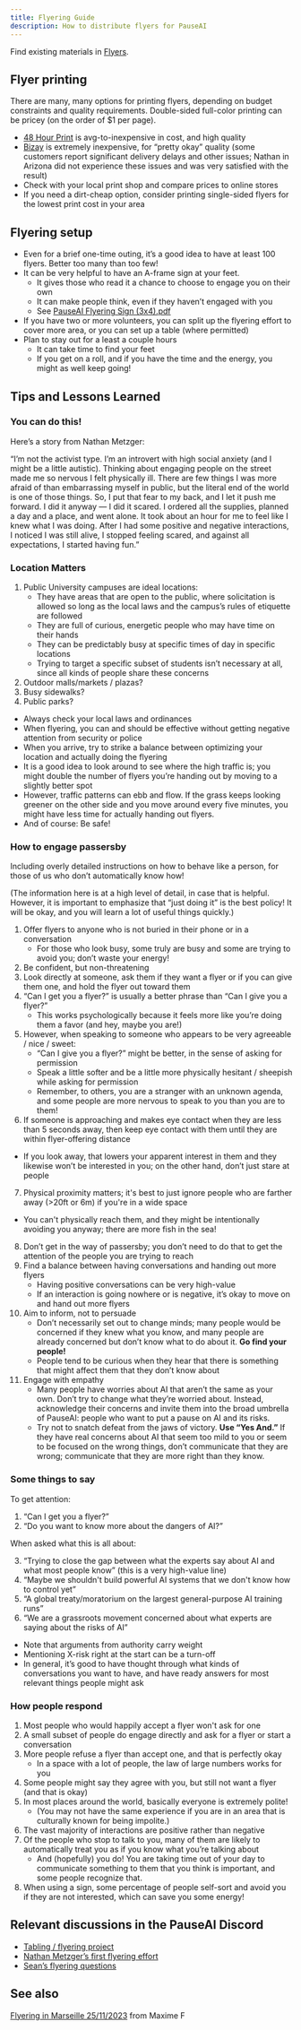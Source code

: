 ```yaml
---
title: Flyering Guide
description: How to distribute flyers for PauseAI
---
```


Find existing materials in [Flyers](https://drive.google.com/drive/folders/1MAU_bq31bEuylhzkt2NkZ_XRY6TlKaqZ?usp=drive_link).

## Flyer printing

There are many, many options for printing flyers, depending on budget constraints and quality requirements. Double-sided full-color printing can be pricey (on the order of $1 per page).

- [48 Hour Print](https://www.48hourprint.com/) is avg-to-inexpensive in cost, and high quality
- [Bizay](https://us.bizay.com/) is extremely inexpensive, for “pretty okay” quality (some customers report significant delivery delays and other issues; Nathan in Arizona did not experience these issues and was very satisfied with the result)
- Check with your local print shop and compare prices to online stores
- If you need a dirt-cheap option, consider printing single-sided flyers for the lowest print cost in your area

## Flyering setup

- Even for a brief one-time outing, it’s a good idea to have at least 100 flyers. Better too many than too few!
- It can be very helpful to have an A-frame sign at your feet.
  - It gives those who read it a chance to choose to engage you on their own
  - It can make people think, even if they haven’t engaged with you
  - See [PauseAI Flyering Sign (3x4).pdf](https://drive.google.com/file/d/1DNjgsD-QTL6Xf_MI_0COiYOCO3rVhNZ2/view?usp=drive_link)
- If you have two or more volunteers, you can split up the flyering effort to cover more area, or you can set up a table (where permitted)
- Plan to stay out for a least a couple hours
  - It can take time to find your feet
  - If you get on a roll, and if you have the time and the energy, you might as well keep going!

## Tips and Lessons Learned

### You can do this!

Here’s a story from Nathan Metzger:

“I’m not the activist type. I’m an introvert with high social anxiety (and I might be a little autistic). Thinking about engaging people on the street made me so nervous I felt physically ill. There are few things I was more afraid of than embarrassing myself in public, but the literal end of the world is one of those things. So, I put that fear to my back, and I let it push me forward. I did it anyway — I did it scared. I ordered all the supplies, planned a day and a place, and went alone. It took about an hour for me to feel like I knew what I was doing. After I had some positive and negative interactions, I noticed I was still alive, I stopped feeling scared, and against all expectations, I started having fun.”

### Location Matters

1. Public University campuses are ideal locations:
   - They have areas that are open to the public, where solicitation is allowed so long as the local laws and the campus’s rules of etiquette are followed
   - They are full of curious, energetic people who may have time on their hands
   - They can be predictably busy at specific times of day in specific locations
   - Trying to target a specific subset of students isn’t necessary at all, since all kinds of people share these concerns
2. Outdoor malls/markets / plazas?
3. Busy sidewalks?
4. Public parks?

- Always check your local laws and ordinances
- When flyering, you can and should be effective without getting negative attention from security or police
- When you arrive, try to strike a balance between optimizing your location and actually doing the flyering
- It is a good idea to look around to see where the high traffic is; you might double the number of flyers you’re handing out by moving to a slightly better spot
- However, traffic patterns can ebb and flow. If the grass keeps looking greener on the other side and you move around every five minutes, you might have less time for actually handing out flyers.
- And of course: Be safe!

### How to engage passersby

Including overly detailed instructions on how to behave like a person, for those of us who don’t automatically know how!

(The information here is at a high level of detail, in case that is helpful. However, it is important to emphasize that “just doing it” is the best policy! It will be okay, and you will learn a lot of useful things quickly.)

1. Offer flyers to anyone who is not buried in their phone or in a conversation
    - For those who look busy, some truly are busy and some are trying to avoid you; don’t waste your energy!
2. Be confident, but non-threatening
3. Look directly at someone, ask them if they want a flyer or if you can give them one, and hold the flyer out toward them
4. “Can I get you a flyer?” is usually a better phrase than “Can I give you a flyer?”
   - This works psychologically because it feels more like you’re doing them a favor (and hey, maybe you are!)
5. However, when speaking to someone who appears to be very agreeable / nice / sweet:
   - “Can I give you a flyer?” might be better, in the sense of asking for permission
   - Speak a little softer and be a little more physically hesitant / sheepish while asking for permission
   - Remember, to others, you are a stranger with an unknown agenda, and some people are more nervous to speak to you than you are to them!
6.  If someone is approaching and makes eye contact when they are less than 5 seconds away, then keep eye contact with them until they are within flyer-offering distance
  - If you look away, that lowers your apparent interest in them and they likewise won’t be interested in you; on the other hand, don’t just stare at people
7.  Physical proximity matters; it's best to just ignore people who are farther away (>20ft or 6m) if you're in a wide space
  - You can't physically reach them, and they might be intentionally avoiding you anyway; there are more fish in the sea!
8.  Don’t get in the way of passersby; you don’t need to do that to get the attention of the people you are trying to reach
9.  Find a balance between having conversations and handing out more flyers
    - Having positive conversations can be very high-value
    - If an interaction is going nowhere or is negative, it’s okay to move on and hand out more flyers
10. Aim to inform, not to persuade
    - Don’t necessarily set out to change minds; many people would be concerned if they knew what you know, and many people are already concerned but don’t know what to do about it. **Go find your people!**
    - People tend to be curious when they hear that there is something that might affect them that they don’t know about
11. Engage with empathy
    - Many people have worries about AI that aren’t the same as your own. Don’t try to change what they’re worried about. Instead, acknowledge their concerns and invite them into the broad umbrella of PauseAI: people who want to put a pause on AI and its risks.
    - Try not to snatch defeat from the jaws of victory. **Use “Yes And.”** If they have real concerns about AI that seem too mild to you or seem to be focused on the wrong things, don’t communicate that they are wrong; communicate that they are more right than they know.

### Some things to say

To get attention:

1. “Can I get you a flyer?”
2. “Do you want to know more about the dangers of AI?”

When asked what this is all about:

3. “Trying to close the gap between what the experts say about AI and what most people know” (this is a very high-value line)
4. “Maybe we shouldn't build powerful AI systems that we don't know how to control yet”
5. “A global treaty/moratorium on the largest general-purpose AI training runs”
6. “We are a grassroots movement concerned about what experts are saying about the risks of AI”

- Note that arguments from authority carry weight
- Mentioning X-risk right at the start can be a turn-off
- In general, it’s good to have thought through what kinds of conversations you want to have, and have ready answers for most relevant things people might ask

### How people respond

1. Most people who would happily accept a flyer won't ask for one
2. A small subset of people do engage directly and ask for a flyer or start a conversation
3. More people refuse a flyer than accept one, and that is perfectly okay
   - In a space with a lot of people, the law of large numbers works for you
4. Some people might say they agree with you, but still not want a flyer (and that is okay)
5. In most places around the world, basically everyone is extremely polite!
   - (You may not have the same experience if you are in an area that is culturally known for being impolite.)
6. The vast majority of interactions are positive rather than negative
7. Of the people who stop to talk to you, many of them are likely to automatically treat you as if you know what you’re talking about
   - And (hopefully) you do! You are taking time out of your day to communicate something to them that you think is important, and some people recognize that.
8. When using a sign, some percentage of people self-sort and avoid you if they are not interested, which can save you some energy!

## Relevant discussions in the PauseAI Discord

- [Tabling / flyering project](https://discord.com/channels/1100491867675709580/1175000709490561064)
- [Nathan Metzger’s first flyering effort](https://discord.com/channels/1100491867675709580/1211431205707452538)
- [Sean’s flyering questions](https://discord.com/channels/1100491867675709580/1220069198135296031)

## See also

[Flyering in Marseille 25/11/2023](https://docs.google.com/document/d/1xPG5IjDRYCl5n2Lyte8d25iTqcoitU0aMqfyGXzs0Mk/edit?usp=sharing) from Maxime F
